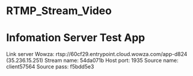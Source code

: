# RTMP_Stream_Video


# Infomation Server Test App
 
Link server Wowza: 	rtsp://60cf29.entrypoint.cloud.wowza.com/app-d824 (35.236.15.251)
Stream name: 54da071b
Host port: 1935
Source name: client57564
Source pass: f5bdd5e3
